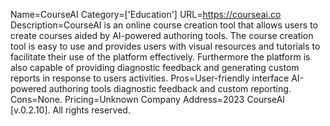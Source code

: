 Name=CourseAI
Category=['Education']
URL=https://courseai.co
Description=CourseAI is an online course creation tool that allows users to create courses aided by AI-powered authoring tools. The course creation tool is easy to use and provides users with visual resources and tutorials to facilitate their use of the platform effectively. Furthermore the platform is also capable of providing diagnostic feedback and generating custom reports in response to users activities.
Pros=User-friendly interface AI-powered authoring tools diagnostic feedback and custom reporting.
Cons=None.
Pricing=Unknown
Company Address=2023 CourseAI [v.0.2.10]. All rights reserved.
